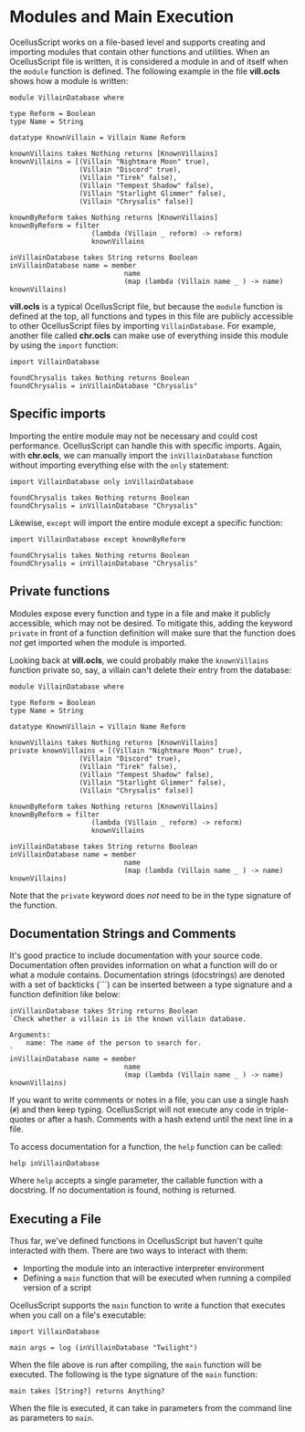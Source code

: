 # Modules and Main Execution

OcellusScript works on a file-based level and supports creating and importing modules that contain other functions and utilities. When an OcellusScript file is written, it is considered a module in and of itself when the `module` function is defined. The following example in the file **vill.ocls** shows how a module is written:

```ocellusscript
module VillainDatabase where

type Reform = Boolean
type Name = String

datatype KnownVillain = Villain Name Reform

knownVillains takes Nothing returns [KnownVillains]
knownVillains = [(Villain "Nightmare Moon" true),
                 (Villain "Discord" true),
                 (Villain "Tirek" false),
                 (Villain "Tempest Shadow" false),
                 (Villain "Starlight Glimmer" false),
                 (Villain "Chrysalis" false)]

knownByReform takes Nothing returns [KnownVillains]
knownByReform = filter
                    (lambda (Villain _ reform) -> reform)
                    knownVillains

inVillainDatabase takes String returns Boolean
inVillainDatabase name = member
                            name
                            (map (lambda (Villain name _ ) -> name) knownVillains)
```

**vill.ocls** is a typical OcellusScript file, but because the `module` function is defined at the top, all functions and types in this file are publicly accessible to other OcellusScript files by importing `VillainDatabase`. For example, another file called **chr.ocls** can make use of everything inside this module by using the `import` function:

```ocellusscript
import VillainDatabase

foundChrysalis takes Nothing returns Boolean
foundChrysalis = inVillainDatabase "Chrysalis"
```

## Specific imports

Importing the entire module may not be necessary and could cost performance. OcellusScript can handle this with specific imports. Again, with **chr.ocls**, we can manually import the `inVillainDatabase` function without importing everything else with the `only` statement:

```ocellusscript
import VillainDatabase only inVillainDatabase

foundChrysalis takes Nothing returns Boolean
foundChrysalis = inVillainDatabase "Chrysalis"
```

Likewise, `except` will import the entire module except a specific function:

```ocellusscript
import VillainDatabase except knownByReform

foundChrysalis takes Nothing returns Boolean
foundChrysalis = inVillainDatabase "Chrysalis"
```

## Private functions

Modules expose every function and type in a file and make it publicly accessible, which may not be desired. To mitigate this, adding the keyword `private` in front of a function definition will make sure that the function does _not_ get imported when the module is imported.

Looking back at **vill.ocls**, we could probably make the `knownVillains` function private so, say, a villain can't delete their entry from the database:

```ocellusscript
module VillainDatabase where

type Reform = Boolean
type Name = String

datatype KnownVillain = Villain Name Reform

knownVillains takes Nothing returns [KnownVillains]
private knownVillains = [(Villain "Nightmare Moon" true),
                 (Villain "Discord" true),
                 (Villain "Tirek" false),
                 (Villain "Tempest Shadow" false),
                 (Villain "Starlight Glimmer" false),
                 (Villain "Chrysalis" false)]

knownByReform takes Nothing returns [KnownVillains]
knownByReform = filter
                    (lambda (Villain _ reform) -> reform)
                    knownVillains

inVillainDatabase takes String returns Boolean
inVillainDatabase name = member
                            name
                            (map (lambda (Villain name _ ) -> name) knownVillains)
```

Note that the `private` keyword does _not_ need to be in the type signature of the function.

## Documentation Strings and Comments

It's good practice to include documentation with your source code. Documentation often provides information on what a function will do or what a module contains. Documentation strings (docstrings) are denoted with a set of backticks (`\``) can be inserted between a type signature and a function definition like below:

```ocellusscript
inVillainDatabase takes String returns Boolean
`Check whether a villain is in the known villain database.

Arguments:
    name: The name of the person to search for.
`
inVillainDatabase name = member
                            name
                            (map (lambda (Villain name _ ) -> name) knownVillains)
```

If you want to write comments or notes in a file, you can use a single hash (`#`) and then keep typing. OcellusScript will not execute any code in triple-quotes or after a hash. Comments with a hash extend until the next line in a file.

To access documentation for a function, the `help` function can be called:

```ocellusscript
help inVillainDatabase
```

Where `help` accepts a single parameter, the callable function with a docstring. If no documentation is found, nothing is returned.

## Executing a File

Thus far, we've defined functions in OcellusScript but haven't quite interacted with them. There are two ways to interact with them:

- Importing the module into an interactive interpreter environment
- Defining a `main` function that will be executed when running a compiled version of a script

OcellusScript supports the `main` function to write a function that executes when you call on a file's executable:

```ocellusscript
import VillainDatabase

main args = log (inVillainDatabase "Twilight")
```

When the file above is run after compiling, the `main` function will be executed. The following is the type signature of the `main` function:

```ocellusscript
main takes [String?] returns Anything?
```

When the file is executed, it can take in parameters from the command line as parameters to `main`.